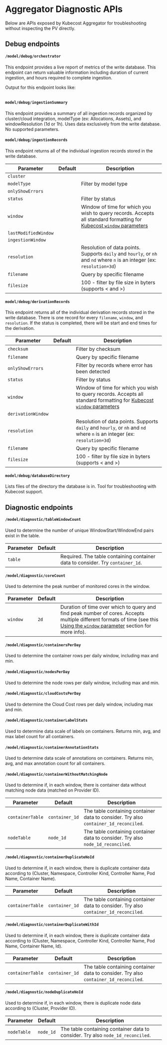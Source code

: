# Aggregator Diagnostic APIs

Below are APIs exposed by Kubecost Aggregator for troubleshooting without inspecting the PV directly.

## Debug endpoints

#### `/model/debug/orchestrator`

This endpoint provides a live report of metrics of the write database. This endpoint can return valuable information including duration of current ingestion, and  hours required to complete ingestion.

Output for this endpoint looks like:

```

```

#### `model/debug/ingestionSummary`

This endpoint provides a summary of all ingestion records organized by cluster/cloud integration, modelType (ex: Allocations, Assets), and windowResolution (1d or 1h). Uses data exclusively from the write database. No supported parameters.

#### `model/debug/ingestionRecords`

This endpoint returns all of the individual ingestion records stored in the write database.

| Parameter | Default | Description |
| --- | --- | --- |
| `cluster` |  |  |
| `modelType` |  | Filter by model type |
| `onlyShowErrors` |  |  |
| `status` |  | Filter by status |
| `window` |  | Window of time for which you wish to query records. Accepts all standard formatting for [Kubecost `window` parameters](/apis/apis-overview.md#using-the-window-parameter-to-query-data-rnage) |
| `lastModifiedWindow` |  |  |
| `ingestionWindow` |  |  |
| `resolution` |  | Resolution of data points. Supports `daily` and `hourly`, or `nh` and `nd` where `n` is an integer (ex: `resolution=3d`) |
| `filename` |  | Query by specific filename |
| `filesize` |  | 100 - filter by file size in byters (supports < and >) |

#### `model/debug/derivationRecords`

This endpoint returns all of the individual derivation records stored in the write database. There is one record for every `filename`, `window`, and `resolution`. If the status is completed, there will be start and end times for the derivation.

| Parameter | Default | Description |
| --- | --- | --- |
| `checksum` |  | Filter by checksum |
| `filename` |  | Query by specific filename |
| `onlyShowErrors` |  | Filter by records where error has been detected |
| `status` |  | Filter by status |
| `window` |  | Window of time for which you wish to query records. Accepts all standard formatting for [Kubecost `window` parameters](/apis/apis-overview.md#using-the-window-parameter-to-query-data-rnage) |
| `derivationWindow` |  |  |
| `resolution` |  | Resolution of data points. Supports `daily` and `hourly`, or `nh` and `nd` where `n` is an integer (ex: `resolution=3d`) |
| `filename` |  | Query by specific filename |
| `filesize` |  | 100 - filter by file size in byters (supports < and >) |

#### `model/debug/databaseDirectory`

Lists files of the directory the database is in. Tool for troubleshooting with Kubecost support.

## Diagnostic endpoints

#### `/model/diagnostic/tableWindowCount`

Used to determine the number of unique WindowStart/WindowEnd pairs exist in the table.

| Parameter | Default | Description |
| --- | --- | --- |
| `table` |  | Required. The table containing container data to consider. Try `container_1d`. |

#### `/model/diagnostic/coreCount`

Used to determine the peak number of monitored cores in the window.

| Parameter | Default | Description |
| --- | --- | --- |
| `window` | `2d` | Duration of time over which to query and find peak number of cores. Accepts multiple different formats of time (see this [Using the `window` parameter](/apis/apis-overview.md#using-the-window-parameter) section for more info). |

#### `/model/diagnostic/containersPerDay`

Used to determine the container rows per daily window, including max and min.

#### `/model/diagnostic/nodesPerDay`

Used to determine the node rows per daily window, including max and min.

#### `/model/diagnostic/cloudCostsPerDay`

Used to determine the Cloud Cost rows per daily window, including max and min.

#### `/model/diagnostic/containerLabelStats`

Used to determine data scale of labels on containers. Returns min, avg, and max
label count for all containers.

#### `/model/diagnostic/containerAnnotationStats`

Used to determine data scale of annotations on containers. Returns min, avg, and
max annotation count for all containers.

#### `/model/diagnostic/containerWithoutMatchingNode`

Used to determine if, in each window, there is container data without matching node data (matched on Provider ID).

| Parameter | Default | Description |
| --- | --- | --- |
| `containerTable` | `container_1d` | The table containing container data to consider. Try also `container_1d_reconciled`. |
| `nodeTable` | `node_1d` | The table containing container data to consider. Try also `node_1d_reconciled`. |

#### `/model/diagnostic/containerDuplicateNoId`

Used to determine if, in each window, there is duplicate container data according to (Cluster, Namespace, Controller Kind, Controller Name, Pod Name, Container Name).

| Parameter | Default | Description |
| --- | --- | --- |
| `containerTable` | `container_1d` | The table containing container data to consider. Try also `container_1d_reconciled`. |

#### `/model/diagnostic/containerDuplicateWithId`

Used to determine if, in each window, there is duplicate container data according to (Cluster, Namespace, Controller Kind, Controller Name, Pod Name, Container Name, Id).

| Parameter | Default | Description |
| --- | --- | --- |
| `containerTable` | `container_1d` | The table containing container data to consider. Try also `container_1d_reconciled`. |

#### `/model/diagnostic/nodeDuplicateNoId`

Used to determine if, in each window, there is duplicate node data according to (Cluster, Provider ID).

| Parameter | Default | Description |
| --- | --- | --- |
| `nodeTable` | `node_1d` | The table containing container data to consider. Try also `node_1d_reconciled`. |
